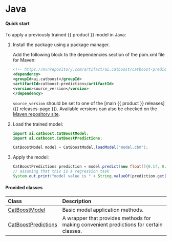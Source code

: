 # Java

#### Quick start

To apply a previously trained {{ product }} model in Java:
1. Install the package using a package manager.

    Add the following block to the dependencies section of the pom.xml file for Maven:

    ```xml
    <!-- https://mvnrepository.com/artifact/ai.catboost/catboost-prediction -->
    <dependency>
    <groupId>ai.catboost</groupId>
    <artifactId>catboost-prediction</artifactId>
    <version>source_version</version>
    </dependency>
    ```

    `source_version` should be set to one of the [main {{ product }} releases]({{ releases-page }}). Available versions can also be checked on the [Maven repository site](https://h.yandex-team.ru/?https%3A%2F%2Fmvnrepository.com%2Fartifact%2Fai.catboost%2Fcatboost-prediction).

1. Load the trained model:

    ```java
    import ai.catboost.CatBoostModel;
    import ai.catboost.CatBoostPredictions;

    CatBoostModel model = CatBoostModel.loadModel("model.cbm");
    ```

1. Apply the model:
    ```java
    CatBoostPredictions prediction = model.predict(new float[]{0.1f, 0.3f, 0.2f}, new String[]{"foo", "bar", "baz"});
    // assuming that this is a regression task
    System.out.print("model value is " + String.valueOf(prediction.get(0, 0));
    ```

#### Provided classes

Class | Description |
:--- | :---
[CatBoostModel](java-reference_catboostmodel.md) | Basic model application methods. |
[CatBoostPredictions](java-reference_catboostpredictions.md) | A wrapper that provides methods for making convenient predictions for certain classes.|
